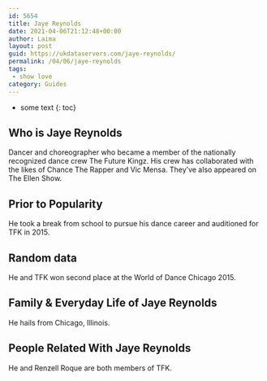 ```yaml
---
id: 5654
title: Jaye Reynolds
date: 2021-04-06T21:12:48+00:00
author: Laima
layout: post
guid: https://ukdataservers.com/jaye-reynolds/
permalink: /04/06/jaye-reynolds
tags:
 - show love
category: Guides
---
```


* some text
{: toc}


## Who is Jaye Reynolds
                  
                  
                  
Dancer and choreographer who became a member of the nationally recognized dance crew The Future Kingz. His crew has collaborated with the likes of Chance The Rapper and Vic Mensa. They&#8217;ve also appeared on The Ellen Show.
                  
              
            
              
            
                
                
                
## Prior to Popularity
                  
                  
                  
He took a break from school to pursue his dance career and auditioned for TFK in 2015.
                  
              
            
              
            
                
                
                
## Random data
                  
                  
                  
He and TFK won second place at the World of Dance Chicago 2015.
                  
              
            
              
            
                
                
                
## Family & Everyday Life of Jaye Reynolds
                  
                  
                  
He hails from Chicago, Illinois.
                  
              
            
              
            
                
                
                
## People Related With Jaye Reynolds
                  
                  
                  
He and Renzell Roque are both members of TFK.
                  
              
            
              
            
                
              
            
              
              
            
            
              
            
          
          
          
